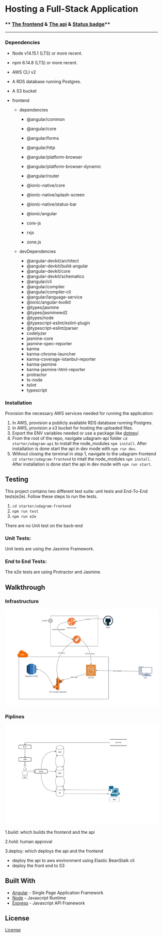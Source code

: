 # Hosting a Full-Stack Application

### \*\* [The frontend](http://workspacework.s3-website-us-east-1.amazonaws.com/) & [The api](http://udagram-api-dev.eba-mgpqrxmf.us-east-1.elasticbeanstalk.com/) & [Status badge](https://app.circleci.com/pipelines/github/f-a-t-h-e/Hosting-a-Full-Stack-Application/75/workflows/9fe4bf4b-0dad-4ca0-87a8-dbae87d871a2/jobs/127/badge.svg)\*\*

---

### Dependencies

- Node v14.15.1 (LTS) or more recent.

- npm 6.14.8 (LTS) or more recent.

- AWS CLI v2

- A RDS database running Postgres.

- A S3 bucket

- frontend
  - dependencies
    - @angular/common

    - @angular/core

    - @angular/forms

    - @angular/http

    - @angular/platform-browser

    - @angular/platform-browser-dynamic

    - @angular/router

    - @ionic-native/core

    - @ionic-native/splash-screen

    - @ionic-native/status-bar

    - @ionic/angular

    - core-js

    - rxjs

    - zone.js

  - devDependencies
    
    - @angular-devkit/architect
    - @angular-devkit/build-angular
    - @angular-devkit/core
    - @angular-devkit/schematics
    - @angular/cli
    - @angular/compiler
    - @angular/compiler-cli
    - @angular/language-service
    - @ionic/angular-toolkit
    - @types/jasmine
    - @types/jasminewd2
    - @types/node
    - @typescript-eslint/eslint-plugin
    - @typescript-eslint/parser
    - codelyzer
    - jasmine-core
    - jasmine-spec-reporter
    - karma
    - karma-chrome-launcher
    - karma-coverage-istanbul-reporter
    - karma-jasmine
    - karma-jasmine-html-reporter
    - protractor
    - ts-node
    - tslint
    - typescript


### Installation

Provision the necessary AWS services needed for running the application:

1. In AWS, provision a publicly available RDS database running Postgres. <Place holder for link to classroom article>
1. In AWS, provision a s3 bucket for hosting the uploaded files. <Place holder for tlink to classroom article>
1. Export the ENV variables needed or use a package like [dotnev](https://www.npmjs.com/package/dotenv)/.
1. From the root of the repo, navigate udagram-api folder `cd starter/udagram-api` to install the node_modules `npm install`. After installation is done start the api in dev mode with `npm run dev`.
1. Without closing the terminal in step 1, navigate to the udagram-frontend `cd starter/udagram-frontend` to intall the node_modules `npm install`. After installation is done start the api in dev mode with `npm run start`.

## Testing

This project contains two different test suite: unit tests and End-To-End tests(e2e). Follow these steps to run the tests.

1. `cd starter/udagram-frontend`
1. `npm run test`
1. `npm run e2e`

There are no Unit test on the back-end

### Unit Tests:

Unit tests are using the Jasmine Framework.

### End to End Tests:

The e2e tests are using Protractor and Jasmine.

## Walkthrough

### Infrastructure

![infrastructure](https://github.com/f-a-t-h-e/Hosting-a-Full-Stack-Application/blob/main/screenshots/infraJPG.JPG?raw=true)

### Piplines

![infrastructure](https://github.com/f-a-t-h-e/Hosting-a-Full-Stack-Application/blob/main/screenshots/pipline%20diagramJPG.JPG?raw=true)

1.build: which builds the frontend and the api

2.hold: human approval

3.deploy: which deploys the api and the frontend

- deploy the api to aws environment using Elastic BeanStalk cli
- deploy the front end to S3

## Built With

- [Angular](https://angular.io/) - Single Page Application Framework
- [Node](https://nodejs.org) - Javascript Runtime
- [Express](https://expressjs.com/) - Javascript API Framework

## License

[License](LICENSE.txt)
